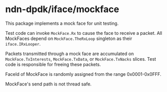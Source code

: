 # ndn-dpdk/iface/mockface

This package implements a mock face for unit testing.

Test code can invoke `MockFace.Rx` to cause the face to receive a packet.
All MockFaces depend on `MockFace.TheRxLoop` singleton as their `iface.IRxLooper`.

Packets transmitted through a mock face are accumulated on `MockFace.TxInterests`, `MockFace.TxData`, or `MockFace.TxNacks` slices.
Test code is responsible for freeing these packets.

FaceId of MockFace is randomly assigned from the range 0x0001-0x0FFF.

MockFace's send path is not thread safe.
